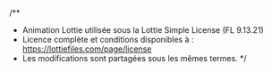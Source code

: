 /**
 * Animation Lottie utilisée sous la Lottie Simple License (FL 9.13.21)
 * Licence complète et conditions disponibles à : https://lottiefiles.com/page/license
 * Les modifications sont partagées sous les mêmes termes.
 */
